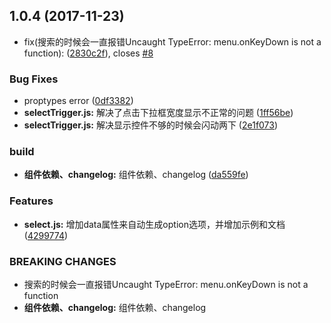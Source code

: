 <a name="1.0.4"></a>
## 1.0.4 (2017-11-23)


* fix(搜索的时候会一直报错Uncaught TypeError: menu.onKeyDown is not a function): ([2830c2f](https://github.com/tinper-bee/select/commit/2830c2f)), closes [#8](https://github.com/tinper-bee/select/issues/8)


### Bug Fixes

* proptypes error ([0df3382](https://github.com/tinper-bee/select/commit/0df3382))
* **selectTrigger.js:** 解决了点击下拉框宽度显示不正常的问题 ([1ff56be](https://github.com/tinper-bee/select/commit/1ff56be))
* **selectTrigger.js:** 解决显示控件不够的时候会闪动两下 ([2e1f073](https://github.com/tinper-bee/select/commit/2e1f073))


### build

* **组件依赖、changelog:** 组件依赖、changelog ([da559fe](https://github.com/tinper-bee/select/commit/da559fe))


### Features

* **select.js:** 增加data属性来自动生成option选项，并增加示例和文档 ([4299774](https://github.com/tinper-bee/select/commit/4299774))


### BREAKING CHANGES

* 搜索的时候会一直报错Uncaught TypeError: menu.onKeyDown is not a function
* **组件依赖、changelog:** 组件依赖、changelog



